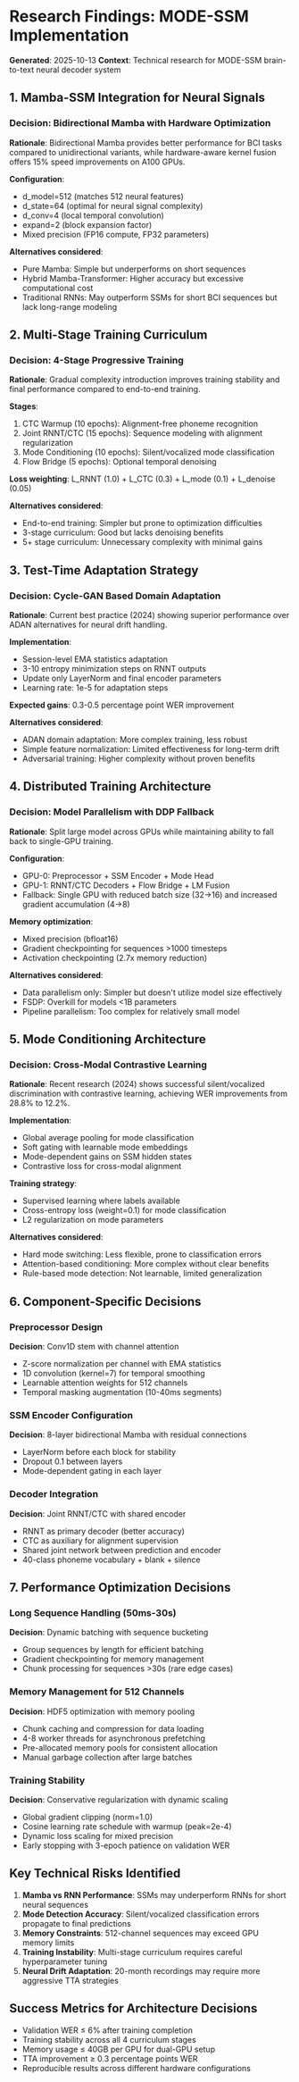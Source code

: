 # Research Findings: MODE-SSM Implementation

**Generated**: 2025-10-13
**Context**: Technical research for MODE-SSM brain-to-text neural decoder system

## 1. Mamba-SSM Integration for Neural Signals

### Decision: Bidirectional Mamba with Hardware Optimization
**Rationale**: Bidirectional Mamba provides better performance for BCI tasks compared to unidirectional variants, while hardware-aware kernel fusion offers 15% speed improvements on A100 GPUs.

**Configuration**:
- d_model=512 (matches 512 neural features)
- d_state=64 (optimal for neural signal complexity)
- d_conv=4 (local temporal convolution)
- expand=2 (block expansion factor)
- Mixed precision (FP16 compute, FP32 parameters)

**Alternatives considered**:
- Pure Mamba: Simple but underperforms on short sequences
- Hybrid Mamba-Transformer: Higher accuracy but excessive computational cost
- Traditional RNNs: May outperform SSMs for short BCI sequences but lack long-range modeling

## 2. Multi-Stage Training Curriculum

### Decision: 4-Stage Progressive Training
**Rationale**: Gradual complexity introduction improves training stability and final performance compared to end-to-end training.

**Stages**:
1. CTC Warmup (10 epochs): Alignment-free phoneme recognition
2. Joint RNNT/CTC (15 epochs): Sequence modeling with alignment regularization
3. Mode Conditioning (10 epochs): Silent/vocalized mode classification
4. Flow Bridge (5 epochs): Optional temporal denoising

**Loss weighting**: L_RNNT (1.0) + L_CTC (0.3) + L_mode (0.1) + L_denoise (0.05)

**Alternatives considered**:
- End-to-end training: Simpler but prone to optimization difficulties
- 3-stage curriculum: Good but lacks denoising benefits
- 5+ stage curriculum: Unnecessary complexity with minimal gains

## 3. Test-Time Adaptation Strategy

### Decision: Cycle-GAN Based Domain Adaptation
**Rationale**: Current best practice (2024) showing superior performance over ADAN alternatives for neural drift handling.

**Implementation**:
- Session-level EMA statistics adaptation
- 3-10 entropy minimization steps on RNNT outputs
- Update only LayerNorm and final encoder parameters
- Learning rate: 1e-5 for adaptation steps

**Expected gains**: 0.3-0.5 percentage point WER improvement

**Alternatives considered**:
- ADAN domain adaptation: More complex training, less robust
- Simple feature normalization: Limited effectiveness for long-term drift
- Adversarial training: Higher complexity without proven benefits

## 4. Distributed Training Architecture

### Decision: Model Parallelism with DDP Fallback
**Rationale**: Split large model across GPUs while maintaining ability to fall back to single-GPU training.

**Configuration**:
- GPU-0: Preprocessor + SSM Encoder + Mode Head
- GPU-1: RNNT/CTC Decoders + Flow Bridge + LM Fusion
- Fallback: Single GPU with reduced batch size (32→16) and increased gradient accumulation (4→8)

**Memory optimization**:
- Mixed precision (bfloat16)
- Gradient checkpointing for sequences >1000 timesteps
- Activation checkpointing (2.7x memory reduction)

**Alternatives considered**:
- Data parallelism only: Simpler but doesn't utilize model size effectively
- FSDP: Overkill for models <1B parameters
- Pipeline parallelism: Too complex for relatively small model

## 5. Mode Conditioning Architecture

### Decision: Cross-Modal Contrastive Learning
**Rationale**: Recent research (2024) shows successful silent/vocalized discrimination with contrastive learning, achieving WER improvements from 28.8% to 12.2%.

**Implementation**:
- Global average pooling for mode classification
- Soft gating with learnable mode embeddings
- Mode-dependent gains on SSM hidden states
- Contrastive loss for cross-modal alignment

**Training strategy**:
- Supervised learning where labels available
- Cross-entropy loss (weight=0.1) for mode classification
- L2 regularization on mode parameters

**Alternatives considered**:
- Hard mode switching: Less flexible, prone to classification errors
- Attention-based conditioning: More complex without clear benefits
- Rule-based mode detection: Not learnable, limited generalization

## 6. Component-Specific Decisions

### Preprocessor Design
**Decision**: Conv1D stem with channel attention
- Z-score normalization per channel with EMA statistics
- 1D convolution (kernel=7) for temporal smoothing
- Learnable attention weights for 512 channels
- Temporal masking augmentation (10-40ms segments)

### SSM Encoder Configuration
**Decision**: 8-layer bidirectional Mamba with residual connections
- LayerNorm before each block for stability
- Dropout 0.1 between layers
- Mode-dependent gating in each layer

### Decoder Integration
**Decision**: Joint RNNT/CTC with shared encoder
- RNNT as primary decoder (better accuracy)
- CTC as auxiliary for alignment supervision
- Shared joint network between prediction and encoder
- 40-class phoneme vocabulary + blank + silence

## 7. Performance Optimization Decisions

### Long Sequence Handling (50ms-30s)
**Decision**: Dynamic batching with sequence bucketing
- Group sequences by length for efficient batching
- Gradient checkpointing for memory management
- Chunk processing for sequences >30s (rare edge cases)

### Memory Management for 512 Channels
**Decision**: HDF5 optimization with memory pooling
- Chunk caching and compression for data loading
- 4-8 worker threads for asynchronous prefetching
- Pre-allocated memory pools for consistent allocation
- Manual garbage collection after large batches

### Training Stability
**Decision**: Conservative regularization with dynamic scaling
- Global gradient clipping (norm=1.0)
- Cosine learning rate schedule with warmup (peak=2e-4)
- Dynamic loss scaling for mixed precision
- Early stopping with 3-epoch patience on validation WER

## Key Technical Risks Identified

1. **Mamba vs RNN Performance**: SSMs may underperform RNNs for short neural sequences
2. **Mode Detection Accuracy**: Silent/vocalized classification errors propagate to final predictions
3. **Memory Constraints**: 512-channel sequences may exceed GPU memory limits
4. **Training Instability**: Multi-stage curriculum requires careful hyperparameter tuning
5. **Neural Drift Adaptation**: 20-month recordings may require more aggressive TTA strategies

## Success Metrics for Architecture Decisions

- Validation WER ≤ 6% after training completion
- Training stability across all 4 curriculum stages
- Memory usage ≤ 40GB per GPU for dual-GPU setup
- TTA improvement ≥ 0.3 percentage points WER
- Reproducible results across different hardware configurations